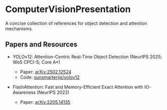 # ComputerVisionPresentation

A concise collection of references for object detection and attention mechanisms.

## Papers and Resources

- YOLOv12: Attention-Centric Real-Time Object Detection (NeurIPS 2025; WoS CPCI-S; Core A*)
  - Paper: [arXiv:2502.12524](https://arxiv.org/pdf/2502.12524)
  - Code: [sunsmarterjie/yolov12](https://github.com/sunsmarterjie/yolov12)

- FlashAttention: Fast and Memory-Efficient Exact Attention with IO-Awareness (NeurIPS 2022)
  - Paper: [arXiv:2205.14135](https://arxiv.org/pdf/2205.14135)